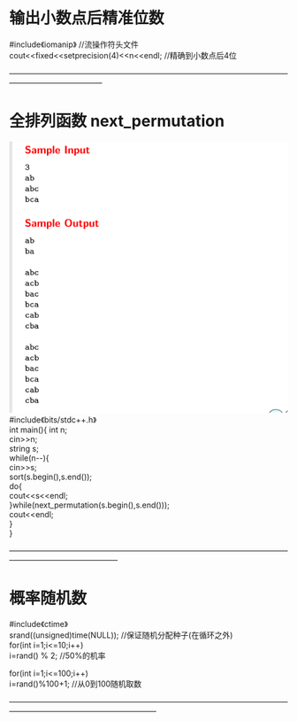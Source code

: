 #  输出小数点后精准位数 #  
#include《iomanip》    //流操作符头文件  
cout<<fixed<<setprecision(4)<<n<<endl;     //精确到小数点后4位

————————————————————————————————————————————————
#   全排列函数 next_permutation #  

![image](https://github.com/CQ-Quest/STL/blob/master/zdx.png)  
#include《bits/stdc++.h》  
int main(){
   int n;  
   cin>>n;  
   string s;  
   while(n--){  
   cin>>s;  
   sort(s.begin(),s.end());  
   do{  
      cout<<s<<endl;  
   }while(next_permutation(s.begin(),s.end()));  
   cout<<endl;  
   }  
}  


——————————————————————————————————————————————————
#  概率随机数  #  

#include《ctime》   
srand((unsigned)time(NULL));     //保证随机分配种子(在循环之外)    
 for(int i=1;i<=10;i++)  
       i=rand() % 2;                //50%的机率  
       
   for(int i=1;i<=100;i++)  
   i=rand()%100+1;               //从0到100随机取数  
   
   
———————————————————————————————————————————————————————
   
